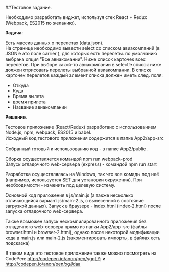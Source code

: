 ﻿
##Тестовое задание.

Необходимо разработать виджет, используя стек React + Redux (Webpack, ES2015 по желанию).

**Задача**:

Есть массив данных о перелетах (data.json).  
На странице необходимо вывести select со списком авиакомпаний (в JSON’e это поле carrier ), для которых есть перелеты. по
умолчанию выбрана опция “Все авиакомании”. Ниже список карточек всех перелетов. При выборе какой-то авиакомпании в select’e список ниже должен отрисовать перелеты выбранной авиакомпании. В списке карточек перелетов каждый элемент списка должен иметь след. поля:
- Откуда  
- Куда  
- Время вылета  
- время прилета  
- Название авиакомпании  



**Решение**.

Тестовое приложение (React/Redux) разработано с использованием Node.js, npm, webpack, ES2015 и babel.  
Исходный код тестового приложения содержится в папке App2/app-src .  
Собранный готовый к использованию код - в папке App2/public .  

Сборка осуществляется командой npm run webpack-prod  
Запуск отладочного web-сервера (express) - командой npm run start  

Разработка осуществлялась на Windows, так что все комады под неё (например, используется SET для установки окружения). При необходимости - изменить под целевую систему.

Основной код приложения в js/main.js (а также несколько отличающийся вариант js/main-2.js, с вынесенной в состояние загрузкой данных).
Запуск в браузере - index.html (index-2.html) после запуска отладочного web-сервера.

Также возможен запуск нескомпилированного приложения без отладочного web-сервера прямо из папки App2/app-src (файлы browser.html и browser-2.html), однако после некоторой модификации кода в main.js или main-2.js (закоментировать импорты, в файлах есть подсказка)

В таком виде это тестовое приложение также можно посмотреть на CodePen: http://codepen.io/anon/pen/ygqLYj и http://codepen.io/anon/pen/xgJdaa